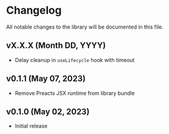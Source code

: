 # Changelog

All notable changes to the library will be documented in this file.

## vX.X.X (Month DD, YYYY)

- Delay cleanup in `useLifecycle` hook with timeout

## v0.1.1 (May 07, 2023)

- Remove Preacts JSX runtime from library bundle

## v0.1.0 (May 02, 2023)

- Initial release
